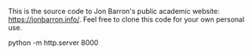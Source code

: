 This is the source code to Jon Barron's public academic website: https://jonbarron.info/. Feel free to clone this code for your own personal use.

python -m http.server 8000
